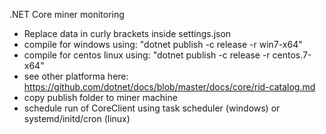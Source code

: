 .NET Core miner monitoring
- Replace data in curly brackets inside settings.json
- compile for windows using: "dotnet publish -c release -r win7-x64"
- compile for centos linux using: "dotnet publish -c release -r centos.7-x64"
- see other platforma here: https://github.com/dotnet/docs/blob/master/docs/core/rid-catalog.md
- copy publish folder to miner machine
- schedule run of CoreClient using task scheduler (windows) or systemd/initd/cron (linux)